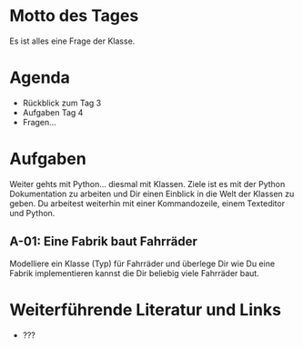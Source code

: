 # Motto des Tages

Es ist alles eine Frage der Klasse.

# Agenda

- Rückblick zum Tag 3
- Aufgaben Tag 4
- Fragen...

# Aufgaben

Weiter gehts mit Python... diesmal mit Klassen. Ziele ist es mit der Python Dokumentation zu arbeiten und Dir einen Einblick in die Welt der Klassen zu geben. Du arbeitest weiterhin mit einer Kommandozeile, einem Texteditor und Python.

## A-01: Eine Fabrik baut Fahrräder

Modelliere ein Klasse (Typ) für Fahrräder und überlege Dir wie Du eine Fabrik implementieren kannst die Dir beliebig viele Fahrräder baut.

# Weiterführende Literatur und Links

- ???
